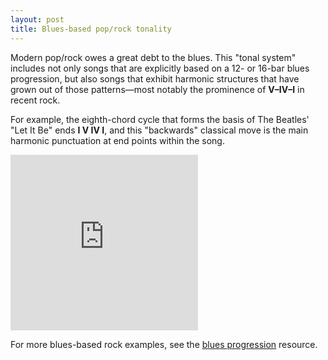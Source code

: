 ```yaml
---
layout: post
title: Blues-based pop/rock tonality
---
```


Modern pop/rock owes a great debt to the blues. This "tonal system" includes not only songs that are explicitly based on a 12- or 16-bar blues progression, but also songs that exhibit harmonic structures that have grown out of those patterns—most notably the prominence of **V–IV–I** in recent rock.

For example, the eighth-chord cycle that forms the basis of The Beatles' "Let It Be" ends **I V IV I**, and this "backwards" classical move is the main harmonic punctuation at end points within the song.

<iframe class="spotify" src="https://embed.spotify.com/?uri=spotify:track:7iN1s7xHE4ifF5povM6A48" height="281" frameborder="0" allowtransparency="true"></iframe>

For more blues-based rock examples, see the [blues progression](popRockHarmony-blues.html) resource.
